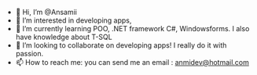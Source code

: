 - 👋 Hi, I’m @Ansamii
- 👀 I’m interested in developing apps,
- 🌱 I’m currently learning POO, .NET framework C#, Windowsforms. I also have knowledge about T-SQL 
- 💞️ I’m looking to collaborate on developing apps! I really do it with passion. 
- 📫 How to reach me: you can send me an email : anmidev@hotmail.com

<!---
Ansamii/Ansamii is a ✨ special ✨ repository because its `README.md` (this file) appears on your GitHub profile.
You can click the Preview link to take a look at your changes.
--->
